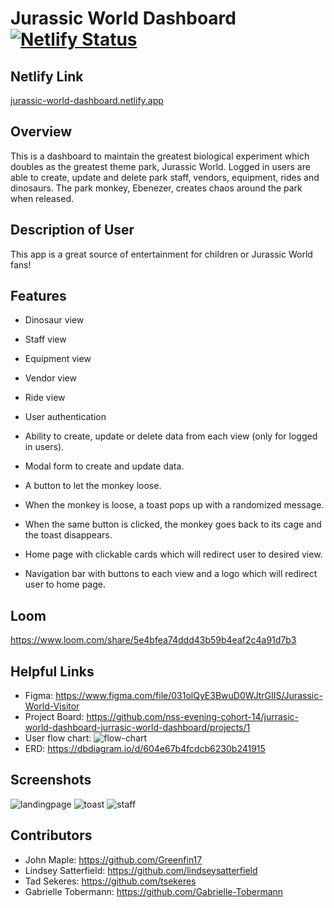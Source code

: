 # Jurassic World Dashboard [![Netlify Status](https://api.netlify.com/api/v1/badges/e09f24a1-a7ac-4baa-a693-5bbd56286b01/deploy-status)](https://app.netlify.com/sites/jurassic-world-dashboard/deploys)
## Netlify Link
[jurassic-world-dashboard.netlify.app](jurassic-world-dashboard.netlify.app)
## Overview 
This is a dashboard to maintain the greatest biological experiment which doubles as the greatest theme park, Jurassic World. Logged in users are able to create, update and delete park staff, vendors, equipment, rides and dinosaurs. The park monkey, Ebenezer, creates chaos around the park when released. 
## Description of User 
This app is a great source of entertainment for children or Jurassic World fans!
## Features 
- Dinosaur view
- Staff view
- Equipment view 
- Vendor view 
- Ride view 

- User authentication 
- Ability to create, update or delete data from each view (only for logged in users).
- Modal form to create and update data.
- A button to let the monkey loose. 
- When the monkey is loose, a toast pops up with a randomized message. 
- When the same button is clicked, the monkey goes back to its cage and the toast disappears. 
- Home page with clickable cards which will redirect user to desired view. 
- Navigation bar with buttons to each view and a logo which will redirect user to home page.

## Loom 
https://www.loom.com/share/5e4bfea74ddd43b59b4eaf2c4a91d7b3

## Helpful Links
- Figma: https://www.figma.com/file/031olQyE3BwuD0WJtrGIIS/Jurassic-World-Visitor
- Project Board: https://github.com/nss-evening-cohort-14/jurrasic-world-dashboard-jurrasic-world-dashboard/projects/1
- User flow chart: ![flow-chart](https://user-images.githubusercontent.com/76187279/112084938-a2856980-8b57-11eb-9b64-b77e00d96c76.png)
- ERD: https://dbdiagram.io/d/604e67b4fcdcb6230b241915
## Screenshots
![landingpage](https://user-images.githubusercontent.com/23327097/112085211-1a539400-8b58-11eb-84cd-20bbfd41e8b1.png)
![toast](https://user-images.githubusercontent.com/23327097/112085225-1f184800-8b58-11eb-9531-308af9b500da.png)
![staff](https://user-images.githubusercontent.com/23327097/112085247-29d2dd00-8b58-11eb-8d3b-de550e5e9e4c.png)

## Contributors 
- John Maple: https://github.com/Greenfin17
- Lindsey Satterfield: https://github.com/lindseysatterfield
- Tad Sekeres: https://github.com/tsekeres
- Gabrielle Tobermann: https://github.com/Gabrielle-Tobermann
